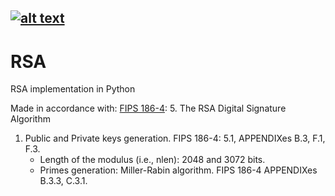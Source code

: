 [![alt text](https://img.shields.io/badge/python-3.8-red)](https://python.org)
---
# RSA
RSA implementation in Python 

Made in accordance with: [FIPS 186-4](https://csrc.nist.gov/publications/detail/fips/186/4/final): 5. The RSA Digital Signature Algorithm

1. Public and Private keys generation. FIPS 186-4: 5.1, APPENDIXes B.3, F.1, F.3.
    - Length of the modulus (i.e., nlen): 2048 and 3072 bits.
    - Primes generation: Miller-Rabin algorithm. FIPS 186-4 APPENDIXes B.3.3, C.3.1.
